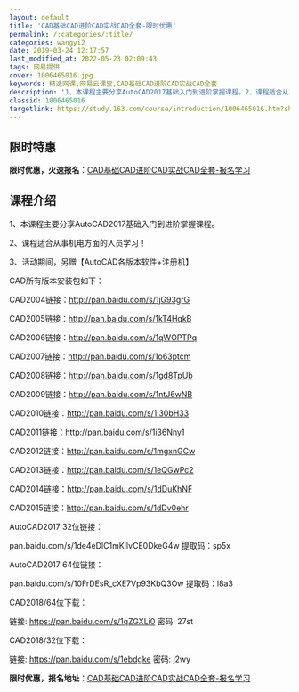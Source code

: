 ```yaml
---
layout: default
title: 'CAD基础CAD进阶CAD实战CAD全套-限时优惠'
permalink: /:categories/:title/
categories: wangyi2
date: 2019-03-24 12:17:57
last_modified_at: 2022-05-23 02:09:43
tags: 网易提供
cover: 1006465016.jpg
keywords: 精选网课,网易云课堂,CAD基础CAD进阶CAD实战CAD全套
description: '1、本课程主要分享AutoCAD2017基础入门到进阶掌握课程。2、课程适合从事机电方面的人员学习！3、活动期间，另赠【'
classid: 1006465016
targetlink: https://study.163.com/course/introduction/1006465016.htm?share=1&shareId=1025206652&utm_campaign=share&utm_medium=iphoneShare&utm_source=&utm_u=1025206652
---
```


## 限时特惠

**限时优惠，火速报名**：[CAD基础CAD进阶CAD实战CAD全套-报名学习](https://study.163.com/course/introduction/1006465016.htm?share=1&shareId=1025206652&utm_campaign=share&utm_medium=iphoneShare&utm_source=&utm_u=1025206652)

## 课程介绍

1、本课程主要分享AutoCAD2017基础入门到进阶掌握课程。

2、课程适合从事机电方面的人员学习！

3、活动期间，另赠【AutoCAD各版本软件+注册机】



CAD所有版本安装包如下：

CAD2004链接：http://pan.baidu.com/s/1jG93grG

CAD2005链接：http://pan.baidu.com/s/1kT4HqkB

CAD2006链接：http://pan.baidu.com/s/1qWOPTPq

CAD2007链接：http://pan.baidu.com/s/1o63ptcm

CAD2008链接：http://pan.baidu.com/s/1gd8TpUb

CAD2009链接：http://pan.baidu.com/s/1ntJ6wNB

CAD2010链接：http://pan.baidu.com/s/1i30bH33

CAD2011链接：http://pan.baidu.com/s/1i36Nny1

CAD2012链接：http://pan.baidu.com/s/1mgxnGCw

CAD2013链接：http://pan.baidu.com/s/1eQGwPc2

CAD2014链接：http://pan.baidu.com/s/1dDuKhNF

CAD2015链接：http://pan.baidu.com/s/1dDv0ehr



AutoCAD2017 32位链接：

pan.baidu.com/s/1de4eDlC1mKIlvCE0DkeG4w    提取码：sp5x 

AutoCAD2017 64位链接：

pan.baidu.com/s/10FrDEsR_cXE7Vp93KbQ3Ow  提取码：l8a3



CAD2018/64位下载：

链接: https://pan.baidu.com/s/1qZGXLi0  密码: 27st

CAD2018/32位下载：

链接: https://pan.baidu.com/s/1ebdgke   密码: j2wy

**限时优惠，报名地址**：[CAD基础CAD进阶CAD实战CAD全套-报名学习](https://study.163.com/course/introduction/1006465016.htm?share=1&shareId=1025206652&utm_campaign=share&utm_medium=iphoneShare&utm_source=&utm_u=1025206652)

